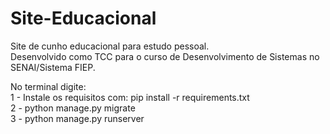# Site-Educacional
Site de cunho educacional para estudo pessoal.               
Desenvolvido como TCC para o curso de Desenvolvimento de Sistemas
no SENAI/Sistema FIEP.

No terminal digite:   
1 - Instale os requisitos com: pip install -r requirements.txt  
2 - python manage.py migrate  
3 - python manage.py runserver
